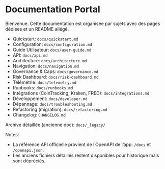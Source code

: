 # Documentation Portal

Bienvenue. Cette documentation est organisée par sujets avec des pages dédiées et un README allégé.

- Quickstart: `docs/quickstart.md`
- Configuration: `docs/configuration.md`
- Guide Utilisateur: `docs/user-guide.md`
- API: `docs/api.md`
- Architecture: `docs/architecture.md`
- Navigation: `docs/navigation.md`
- Governance & Caps: `docs/governance.md`
- Risk Dashboard: `docs/risk-dashboard.md`
- Télémétrie: `docs/telemetry.md`
- Runbooks: `docs/runbooks.md`
- Intégrations (CoinTracking, Kraken, FRED): `docs/integrations.md`
- Développement: `docs/developer.md`
- Dépannage: `docs/troubleshooting.md`
- Refactoring (migration): `docs/refactoring.md`
- Changelog: `CHANGELOG.md`

Archive détaillée (ancienne doc): `docs/_legacy/`

Notes:
- La référence API officielle provient de l’OpenAPI de l’app: `/docs` et `/openapi.json`.
- Les anciens fichiers détaillés restent disponibles pour historique mais sont dépréciés.
